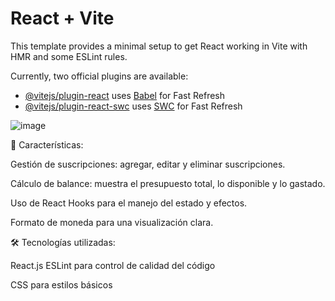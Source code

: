 # React + Vite

This template provides a minimal setup to get React working in Vite with HMR and some ESLint rules.

Currently, two official plugins are available:

- [@vitejs/plugin-react](https://github.com/vitejs/vite-plugin-react/blob/main/packages/plugin-react/README.md) uses [Babel](https://babeljs.io/) for Fast Refresh
- [@vitejs/plugin-react-swc](https://github.com/vitejs/vite-plugin-react-swc) uses [SWC](https://swc.rs/) for Fast Refresh

![image](https://github.com/user-attachments/assets/464aa962-3fb1-489f-9e1e-e86b911625a4)


📌 Características:

Gestión de suscripciones: agregar, editar y eliminar suscripciones.

Cálculo de balance: muestra el presupuesto total, lo disponible y lo gastado.

Uso de React Hooks para el manejo del estado y efectos.

Formato de moneda para una visualización clara.

🛠️ Tecnologías utilizadas:

React.js
ESLint para control de calidad del código

CSS para estilos básicos
